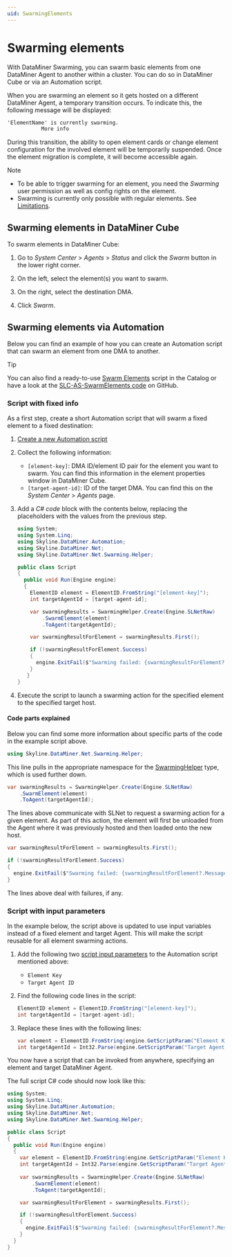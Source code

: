 ```yaml
---
uid: SwarmingElements
---
```


# Swarming elements

With DataMiner Swarming, you can swarm basic elements from one DataMiner Agent to another within a cluster. You can do so in DataMiner Cube or via an Automation script.

When you are swarming an element so it gets hosted on a different DataMiner Agent, a temporary transition occurs. To indicate this, the following message will be displayed:

```txt
'ElementName' is currently swarming.
           More info
```

During this transition, the ability to open element cards or change element configuration for the involved element will be temporarily suspended. Once the element migration is complete, it will become accessible again.

> [!NOTE]
>
> - To be able to trigger swarming for an element, you need the *Swarming* user permission as well as config rights on the element.
> - Swarming is currently only possible with regular elements. See [Limitations](xref:Swarming#limitations).

## Swarming elements in DataMiner Cube

To swarm elements in DataMiner Cube:

1. Go to *System Center* > *Agents* > *Status* and click the *Swarm* button in the lower right corner.

1. On the left, select the element(s) you want to swarm.

1. On the right, select the destination DMA.

1. Click *Swarm*.

## Swarming elements via Automation

Below you can find an example of how you can create an Automation script that can swarm an element from one DMA to another.

> [!TIP]
> You can also find a ready-to-use [Swarm Elements](https://catalog.dataminer.services/details/ffb0166d-9394-4f14-abd0-48e2175484a0) script in the Catalog or have a look at the [SLC-AS-SwarmElements code](https://github.com/SkylineCommunications/SLC-AS-SwarmElements) on GitHub.

### Script with fixed info

As a first step, create a short Automation script that will swarm a fixed element to a fixed destination:

1. [Create a new Automation script](xref:Managing_Automation_scripts#adding-a-new-automation-script)

1. Collect the following information:

   - `[element-key]`: DMA ID/element ID pair for the element you want to swarm. You can find this information in the element properties window in DataMiner Cube.
   - `[target-agent-id]`: ID of the target DMA. You can find this on the *System Center* > *Agents* page.

1. Add a *C# code* block with the contents below, replacing the placeholders with the values from the previous step.

   ```csharp
   using System;
   using System.Linq;
   using Skyline.DataMiner.Automation;
   using Skyline.DataMiner.Net;
   using Skyline.DataMiner.Net.Swarming.Helper;

   public class Script
   {
     public void Run(Engine engine)
     {
       ElementID element = ElementID.FromString("[element-key]");
       int targetAgentId = [target-agent-id];

       var swarmingResults = SwarmingHelper.Create(Engine.SLNetRaw)
           .SwarmElement(element)
           .ToAgent(targetAgentId);

       var swarmingResultForElement = swarmingResults.First();  

       if (!swarmingResultForElement.Success)
       {
         engine.ExitFail($"Swarming failed: {swarmingResultForElement?.Message}");
       }
      }
   }
   ```

1. Execute the script to launch a swarming action for the specified element to the specified target host.

#### Code parts explained

Below you can find some more information about specific parts of the code in the example script above.

```csharp
using Skyline.DataMiner.Net.Swarming.Helper;
```

This line pulls in the appropriate namespace for the [SwarmingHelper](xref:Skyline.DataMiner.Net.Swarming.Helper.SwarmingHelper) type, which is used further down.

```csharp
var swarmingResults = SwarmingHelper.Create(Engine.SLNetRaw)
    .SwarmElement(element)
    .ToAgent(targetAgentId);
```

The lines above communicate with SLNet to request a swarming action for a given element. As part of this action, the element will first be unloaded from the Agent where it was previously hosted and then loaded onto the new host.

```csharp
var swarmingResultForElement = swarmingResults.First();  

if (!swarmingResultForElement.Success)
{
  engine.ExitFail($"Swarming failed: {swarmingResultForElement?.Message}");
}
```

The lines above deal with failures, if any.

### Script with input parameters

In the example below, the script above is updated to use input variables instead of a fixed element and target Agent. This will make the script reusable for all element swarming actions.

1. Add the following two [script input parameters](xref:Script_variables#creating-a-parameter) to the Automation script mentioned above:

    - `Element Key`
    - `Target Agent ID`

1. Find the following code lines in the script:

    ```csharp
    ElementID element = ElementID.FromString("[element-key]");
    int targetAgentId = [target-agent-id];
    ```

1. Replace these lines with the following lines:

    ```csharp
    var element = ElementID.FromString(engine.GetScriptParam("Element Key").Value);
    int targetAgentId = Int32.Parse(engine.GetScriptParam("Target Agent ID").Value);
    ```

You now have a script that can be invoked from anywhere, specifying an element and target DataMiner Agent.

The full script C# code should now look like this:

```csharp
using System;
using System.Linq;
using Skyline.DataMiner.Automation;
using Skyline.DataMiner.Net;
using Skyline.DataMiner.Net.Swarming.Helper;

public class Script
{
  public void Run(Engine engine)
  {
    var element = ElementID.FromString(engine.GetScriptParam("Element Key").Value);
    int targetAgentId = Int32.Parse(engine.GetScriptParam("Target Agent ID").Value);
    
    var swarmingResults = SwarmingHelper.Create(Engine.SLNetRaw)
        .SwarmElement(element)
        .ToAgent(targetAgentId);

    var swarmingResultForElement = swarmingResults.First();  

    if (!swarmingResultForElement.Success)
    {
      engine.ExitFail($"Swarming failed: {swarmingResultForElement?.Message}");
    }
  }
}
```
